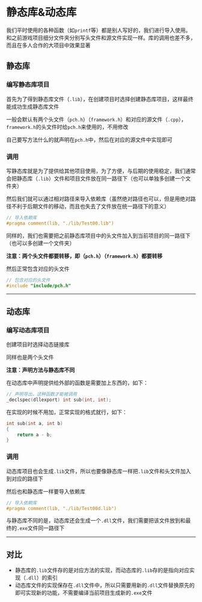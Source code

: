 # 静态库&动态库

我们平时使用的各种函数（如`printf`等）都是别人写好的，我们进行导入使用。和之前游戏项目细分文件夹分别写头文件和源文件实现一样。库的调用也差不多，而且在多人合作的大项目中效果显著

## 静态库

### 编写静态库项目

首先为了得到静态库文件（`.lib`），在创建项目时选择创建静态库项目，这样最终能成功生成静态库文件

一般会默认有两个头文件（`pch.h`）（`framework.h`）和对应的源文件（`.cpp`），`framework.h`的头文件时给`pch.h`来使用的，不用修改

自己要写方法什么的就声明在`pch.h`中，然后在对应的源文件中实现即可

### 调用

写静态库就是为了提供给其他项目使用，为了方便，与后期的使用稳定，我们通常会把静态库（`.lib`）文件和项目文件放在同一路径下（也可以单独多创建一个文件夹）

然后我们就可以通过相对路径来导入依赖库（虽然绝对路径也可以，但是用绝对路径不利于后期文件的移动，而且也失去了文件放在统一路径下的意义）

```c++
// 导入依赖库
#pragma comment(lib, "./lib/Test00.lib")
```

同样的，我们也需要把之前静态库项目中的头文件加入到当前项目的同一路径下（也可以多创建一个文件夹）

**注意：两个头文件都要转移，即（`pch.h`）（`framework.h`）都要转移**

然后正常包含对应的头文件

```c++
// 包含对应的头文件
#include "include/pch.h"
```

---

## 动态库

### 编写动态库项目

创建项目时选择动态链接库

同样也是两个头文件

**注意：声明方法与静态库不同**

在动态库中声明提供给外部的函数是需要加上东西的，如下：

```c++
// 声明导出，这种函数才能被调用
_declspec(dllexport) int sub(int, int);
```

在实现的时候不用加，正常实现的格式就行，如下：

```c++
int sub(int a, int b)
{
	return a - b;
}
```

### 调用

动态库项目也会生成`.lib`文件，所以也要像静态库一样把`.lib`文件和头文件加入到对应的路径下

然后也和静态库一样要导入依赖库

```c++
// 导入依赖库
#pragma comment(lib, "./lib/Test00d.lib")
```

与静态库不同的是，动态库还会生成一个`.dll`文件，我们需要把该文件放到和最终的`.exe`文件同一路径下

---

## 对比

- 静态库的`.lib`文件存的是对应方法的实现，而动态库的`.lib`存的是指向对应实现（`.dll`）的索引
- 动态库文件的实现保存在`.dll`文件中，所以只需要用新的`.dll`文件替换原先的即可实现新的功能，不需要编译当前项目生成新的`.exe`文件